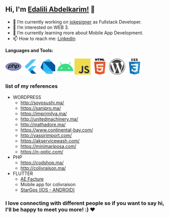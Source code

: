 <!---
edalili/edalili is a ✨ special ✨ repository because its `README.md` (this file) appears on your GitHub profile.
You can click the Preview link to take a look at your changes.
--->
## Hi, I'm [Edalili Abdelkarim!](https://edaliliabdelkarim.com) 👋


- 🔭 I’m currently working on <a href="http://jokesigner.com/">jokesigner</a> as Fullstack Developer.
- 👀 I’m interested on WEB 3.
- 🌱 I’m currently learning more about Mobile App Development.
- 📫 How to reach me: [Linkedin](https://www.linkedin.com/in/edalili-abdelkarim-325ba21a2/)


**Languages and Tools:**</br></br>
<code><img height="50" src="https://raw.githubusercontent.com/github/explore/80688e429a7d4ef2fca1e82350fe8e3517d3494d/topics/php/php.png"></code>
<code><img height="50" src="https://raw.githubusercontent.com/github/explore/80688e429a7d4ef2fca1e82350fe8e3517d3494d/topics/flutter/flutter.png"></code>
<code><img height="50" src="https://raw.githubusercontent.com/github/explore/80688e429a7d4ef2fca1e82350fe8e3517d3494d/topics/dart/dart.png"></code>
<code><img height="50" src="https://raw.githubusercontent.com/github/explore/80688e429a7d4ef2fca1e82350fe8e3517d3494d/topics/android/android.png"></code>
<code><img height="50" src="https://raw.githubusercontent.com/github/explore/80688e429a7d4ef2fca1e82350fe8e3517d3494d/topics/javascript/javascript.png"></code>
<code><img height="50" src="https://raw.githubusercontent.com/github/explore/80688e429a7d4ef2fca1e82350fe8e3517d3494d/topics/html/html.png"></code>
<code><img height="50" src="https://raw.githubusercontent.com/github/explore/80688e429a7d4ef2fca1e82350fe8e3517d3494d/topics/wordpress/wordpress.png"></code>
<code><img height="50" src="https://raw.githubusercontent.com/github/explore/80688e429a7d4ef2fca1e82350fe8e3517d3494d/topics/css/css.png"></code>

<div align="left">

### list of my references </br>
  - WORDPRESS </br>
      - http://soyosushi.ma/ </br>
      - https://sanipro.ma/  </br>
      - https://imprimilya.ma/ </br>
      - http://unitedmachinery.ma/ </br>
      - http://mathadore.ma/ </br>
      - https://www.continental-bay.com/ </br>
      - http://yassirimport.com/ </br>
      - https://akservicewash.com/ </br>
      - https://minimariposa.com/  </br>
      - https://n-optic.com/ </br>
  - PHP </br>
      - https://codshop.ma/ </br>
      - http://colivraison.ma/ </br>
  - FLUTTER </br>
      - <a href="https://play.google.com/store/apps/details?id=ma.aefacture.aefacture" /> AE Facture </a>
      - Mobile app for colivraison
      - <a href="https://play.google.com/store/apps/details?id=com.star.gps3" /> StarGps (IOS - ANDROID) </a>
</div>


<div align="centre">

### I love connecting with different people so if you want to say hi, I'll be happy to meet you more! :) ❤
  
</div>

